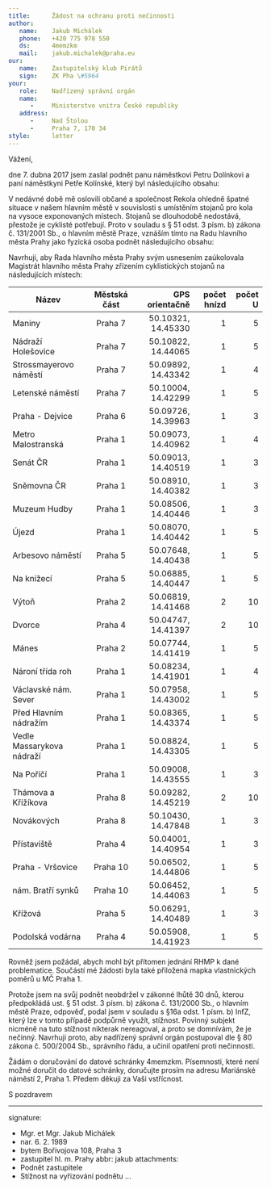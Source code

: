 ```yaml
---
title:      Žádost na ochranu proti nečinnosti
author:
   name:    Jakub Michálek
   phone:   +420 775 978 550
   ds:      4memzkm
   mail:    jakub.michalek@praha.eu
our:
   name:    Zastupitelský klub Pirátů
   sign:    ZK Pha \#5964
your:
   role:    Nadřízený správní orgán
   name:    
      -     Ministerstvo vnitra České republiky
   address:
      -     Nad Štolou 
      -     Praha 7, 170 34
style:      letter
---
```


Vážení,

dne 7. dubna 2017 jsem zaslal podnět panu náměstkovi Petru Dolínkovi a paní náměstkyni Petře Kolínské, který byl následujícího obsahu:  

V nedávné době mě oslovili občané a společnost Rekola ohledně špatné situace v našem hlavním městě v souvislosti s umístěním stojanů pro kola na vysoce exponovaných místech. Stojanů se dlouhodobě nedostává, přestože je cyklisté potřebují. Proto v souladu s § 51 odst. 3 písm. b) zákona č. 131/2001 Sb., o hlavním městě Praze, vznáším tímto na Radu hlavního města Prahy jako fyzická osoba podnět následujícího obsahu: 

Navrhuji, aby Rada hlavního města Prahy svým usnesením zaúkolovala Magistrát hlavního města Prahy zřízením cyklistických stojanů na následujících místech:

|Název|Městská část|GPS orientačně|počet hnízd|počet U|
| ------------- |:-------------:| -----:|-----:|-----:|
|Maniny|Praha 7|50.10321, 14.45330|1|5|
|Nádraží Holešovice|Praha 7|50.10822, 14.44065|1|5|
|Strossmayerovo náměstí|Praha 7|50.09892, 14.43342|1|4|
|Letenské náměstí|Praha 7|50.10004, 14.42299|1|5|
|Praha - Dejvice|Praha 6|50.09726, 14.39963|1|3|
|Metro  Malostranská|Praha 1|50.09073, 14.40962|1|4|
|Senát ČR|Praha 1|50.09013, 14.40519|1|3|
|Sněmovna ČR|Praha 1|50.08910, 14.40382|1|3|
|Muzeum Hudby|Praha 1|50.08506, 14.40446|1|3|
|Újezd|Praha 1|50.08070, 14.40442|1|5|
|Arbesovo náměstí|Praha 5|50.07648, 14.40438|1|5|
|Na knížecí|Praha 5|50.06885, 14.40447|1|5||
|Výtoň|Praha 2|50.06819, 14.41468|2|10||
|Dvorce|Praha 4|50.04747, 14.41397|2|10||
|Mánes|Praha 2|50.07744, 14.41419|1|5||
|Nároní třída roh|Praha 1|50.08234, 14.41901|1|4|
|Václavské nám. Sever|Praha 1|50.07958, 14.43002|1|5|
|Před Hlavním nádražím|Praha 1|50.08365, 14.43374|1|5|
|Vedle Massarykova nádraží|Praha 1|50.08824, 14.43305|1|5|
|Na Poříčí|Praha 1|50.09008, 14.43555|1|3|
|Thámova a Křižíkova|Praha 8|50.09282, 14.45219|2|10||
|Novákových|Praha 8|50.10430, 14.47848|1|3|
|Přístaviště|Praha 4|50.04001, 14.40954|1|3|
|Praha - Vršovice|Praha 10|50.06502, 14.44806|1|5|
|nám. Bratří synků|Praha 10|50.06452, 14.44063|1|5|
|Křížová|Praha 5|50.06291, 14.40489|1|3|
|Podolská vodárna|Praha 4|50.05908, 14.41923|1|5|

Rovněž jsem požádal, abych mohl být přítomen jednání RHMP k dané problematice. Součástí mé žádosti byla také přiložená mapka vlastnických poměrů u MČ Praha 1. 

Protože jsem na svůj podnět neobdržel v zákonné lhůtě 30 dnů, kterou předpokládá ust. § 51 odst. 3 písm. b) zákona č. 131/2000 Sb., o hlavním městě Praze, odpověď, podal jsem v souladu s §16a odst. 1 písm. b) InfZ, který lze v tomto případě podpůrně využít, stížnost. Povinný subjekt nicméně na tuto stížnost nikterak nereagoval, a proto se domnívám, že je nečinný. Navrhuji proto, aby nadřízený správní orgán postupoval dle § 80 zákona č. 500/2004 Sb., správního řádu, a učinil opatření proti nečinnosti. 

Žádám o doručování do datové schránky 4memzkm. Písemnosti, které není možné doručit do datové schránky, doručujte prosím na adresu Mariánské náměstí 2, Praha 1. Předem děkuji za Vaši vstřícnost.

S pozdravem

---
signature: 
  - Mgr. et Mgr. Jakub Michálek
  - nar. 6. 2. 1989
  - bytem Bořivojova 108, Praha 3
  - zastupitel hl. m. Prahy
abbr:       jakub
attachments:
  - Podnět zastupitele
  - Stížnost na vyřizování podnětu
...
